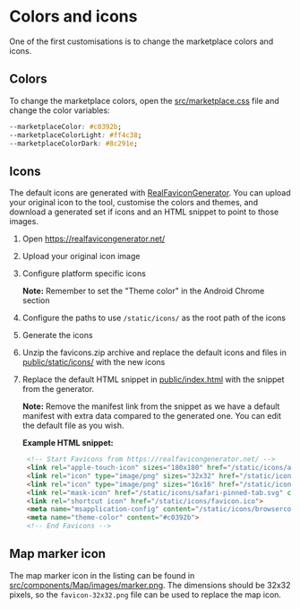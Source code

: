 # Colors and icons

One of the first customisations is to change the marketplace colors and icons.

## Colors

To change the marketplace colors, open the [src/marketplace.css](../src/marketplace.css) file and
change the color variables:

```css
--marketplaceColor: #c0392b;
--marketplaceColorLight: #ff4c38;
--marketplaceColorDark: #8c291e;
```

## Icons

The default icons are generated with [RealFaviconGenerator](https://realfavicongenerator.net/). You
can upload your original icon to the tool, customise the colors and themes, and download a generated
set if icons and an HTML snippet to point to those images.

1. Open https://realfavicongenerator.net/

1. Upload your original icon image

1. Configure platform specific icons

   **Note:** Remember to set the "Theme color" in the Android Chrome section

1. Configure the paths to use `/static/icons/` as the root path of the icons

1. Generate the icons

1. Unzip the favicons.zip archive and replace the default icons and files in
   [public/static/icons/](../public/static/icons/) with the new icons

1. Replace the default HTML snippet in [public/index.html](../public/index.html) with the snippet
   from the generator.

   **Note:** Remove the manifest link from the snippet as we have a default manifest with extra data
   compared to the generated one. You can edit the default file as you wish.

   **Example HTML snippet:**

   ```html
    <!-- Start Favicons from https://realfavicongenerator.net/ -->
    <link rel="apple-touch-icon" sizes="180x180" href="/static/icons/apple-touch-icon.png">
    <link rel="icon" type="image/png" sizes="32x32" href="/static/icons/favicon-32x32.png">
    <link rel="icon" type="image/png" sizes="16x16" href="/static/icons/favicon-16x16.png">
    <link rel="mask-icon" href="/static/icons/safari-pinned-tab.svg" color="#c0392b">
    <link rel="shortcut icon" href="/static/icons/favicon.ico">
    <meta name="msapplication-config" content="/static/icons/browserconfig.xml">
    <meta name="theme-color" content="#c0392b">
    <!-- End Favicons -->
   ```

## Map marker icon

The map marker icon in the listing can be found in
[src/components/Map/images/marker.png](../src/components/Map/images/marker.png). The dimensions
should be 32x32 pixels, so the `favicon-32x32.png` file can be used to replace the map icon.

